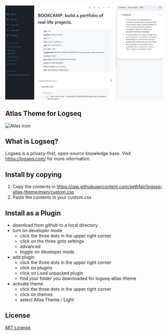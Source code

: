 ![Screenshot](./screenshot.png)

## Atlas Theme for Logseq

<img alt="Atlas icon" src="https://raw.githubusercontent.com/sethfair/logseq-atlas-theme/main/icon.png" width="150" height="150">

## What is Logseq?
Logseq is a privacy-first, open-source knowledge base.  Visit https://logseq.com/ for more information.

## Install by copying
1. Copy the contents in https://raw.githubusercontent.com/sethfair/logseq-atlas-theme/main/custom.css
2. Paste the contents in your custom.css

## Install as a Plugin
* download from github to a local directory
* turn on developer mode
  * click the three dots in the upper right corner
  * click on the three goto settings
  * advanced
  * toggle on developer mode
* add plugin
  * click the three dots in the upper right corner
  * click on plugins
  * click on Load unpacked plugin
  * find your folder you downloaded for logseq-atlas-theme
* activate theme
  * click the three dots in the upper right corner
  * click on themes
  * select Atlas Theme / Light

## License

[MIT License](./LICENSE)
